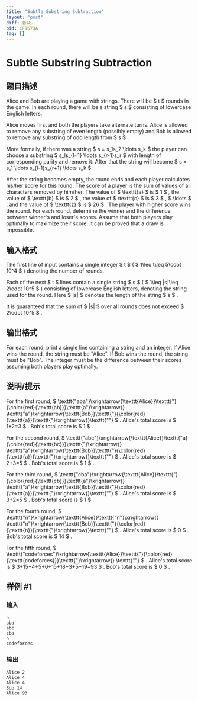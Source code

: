 ```yaml
---
title: "Subtle Substring Subtraction"
layout: "post"
diff: 普及-
pid: CF1673A
tag: []
---
```


# Subtle Substring Subtraction

## 题目描述

Alice and Bob are playing a game with strings. There will be $ t $ rounds in the game. In each round, there will be a string $ s $ consisting of lowercase English letters.

Alice moves first and both the players take alternate turns. Alice is allowed to remove any substring of even length (possibly empty) and Bob is allowed to remove any substring of odd length from $ s $ .

More formally, if there was a string $ s = s_1s_2 \ldots s_k $ the player can choose a substring $ s_ls_{l+1} \ldots s_{r-1}s_r $ with length of corresponding parity and remove it. After that the string will become $ s = s_1 \ldots s_{l-1}s_{r+1} \ldots s_k $ .

After the string becomes empty, the round ends and each player calculates his/her score for this round. The score of a player is the sum of values of all characters removed by him/her. The value of $ \texttt{a} $ is $ 1 $ , the value of $ \texttt{b} $ is $ 2 $ , the value of $ \texttt{c} $ is $ 3 $ , $ \ldots $ , and the value of $ \texttt{z} $ is $ 26 $ . The player with higher score wins the round. For each round, determine the winner and the difference between winner's and loser's scores. Assume that both players play optimally to maximize their score. It can be proved that a draw is impossible.

## 输入格式

The first line of input contains a single integer $ t $ ( $ 1\leq t\leq 5\cdot 10^4 $ ) denoting the number of rounds.

Each of the next $ t $ lines contain a single string $ s $ ( $ 1\leq |s|\leq 2\cdot 10^5 $ ) consisting of lowercase English letters, denoting the string used for the round. Here $ |s| $ denotes the length of the string $ s $ .

It is guaranteed that the sum of $ |s| $ over all rounds does not exceed $ 2\cdot 10^5 $ .

## 输出格式

For each round, print a single line containing a string and an integer. If Alice wins the round, the string must be "Alice". If Bob wins the round, the string must be "Bob". The integer must be the difference between their scores assuming both players play optimally.

## 说明/提示

For the first round, $ \texttt{"aba"}\xrightarrow{\texttt{Alice}}\texttt{"}{\color{red}{\texttt{ab}}}\texttt{a"}\xrightarrow{} \texttt{"a"}\xrightarrow{\texttt{Bob}}\texttt{"}{\color{red}{\texttt{a}}}\texttt{"}\xrightarrow{}\texttt{""} $ . Alice's total score is $ 1+2=3 $ . Bob's total score is $ 1 $ .

For the second round, $ \texttt{"abc"}\xrightarrow{\texttt{Alice}}\texttt{"a}{\color{red}{\texttt{bc}}}\texttt{"}\xrightarrow{} \texttt{"a"}\xrightarrow{\texttt{Bob}}\texttt{"}{\color{red}{\texttt{a}}}\texttt{"}\xrightarrow{}\texttt{""} $ . Alice's total score is $ 2+3=5 $ . Bob's total score is $ 1 $ .

For the third round, $ \texttt{"cba"}\xrightarrow{\texttt{Alice}}\texttt{"}{\color{red}{\texttt{cb}}}\texttt{a"}\xrightarrow{} \texttt{"a"}\xrightarrow{\texttt{Bob}}\texttt{"}{\color{red}{\texttt{a}}}\texttt{"}\xrightarrow{}\texttt{""} $ . Alice's total score is $ 3+2=5 $ . Bob's total score is $ 1 $ .

For the fourth round, $ \texttt{"n"}\xrightarrow{\texttt{Alice}}\texttt{"n"}\xrightarrow{} \texttt{"n"}\xrightarrow{\texttt{Bob}}\texttt{"}{\color{red}{\texttt{n}}}\texttt{"}\xrightarrow{}\texttt{""} $ . Alice's total score is $ 0 $ . Bob's total score is $ 14 $ .

For the fifth round, $ \texttt{"codeforces"}\xrightarrow{\texttt{Alice}}\texttt{"}{\color{red}{\texttt{codeforces}}}\texttt{"}\xrightarrow{} \texttt{""} $ . Alice's total score is $ 3+15+4+5+6+15+18+3+5+19=93 $ . Bob's total score is $ 0 $ .

## 样例 #1

### 输入

```
5
aba
abc
cba
n
codeforces
```

### 输出

```
Alice 2
Alice 4
Alice 4
Bob 14
Alice 93
```

